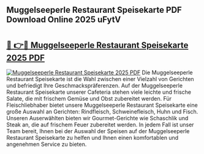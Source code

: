 ## Muggelseeperle Restaurant Speisekarte PDF Download Online 2025 uFytV

# <h2><a href="http://gc78icn.nevu.top/?p=Muggelseeperle+Restaurant+Speisekarte">🔗 👉🔴 Muggelseeperle Restaurant Speisekarte 2025 PDF</a></h2>

[![Muggelseeperle Restaurant Speisekarte 2025 PDF](https://i.imgur.com/dBaPXMq.png)](http://gc78icn.nevu.top/?p=Muggelseeperle+Restaurant+Speisekarte)
Die Muggelseeperle Restaurant Speisekarte ist die Wahl zwischen einer Vielzahl von Gerichten und befriedigt Ihre Geschmackspräferenzen. Auf der Muggelseeperle Restaurant Speisekarte unserer Cafeteria stehen viele leichte und frische Salate, die mit frischem Gemüse und Obst zubereitet werden. Für Fleischliebhaber bietet unsere Muggelseeperle Restaurant Speisekarte eine große Auswahl an Gerichten: Rindfleisch, Schweinefleisch, Huhn und Fisch. Unseren Auserwählten bieten wir Gourmet-Gerichte wie Schaschlik und Steak an, die auf frischem Feuer zubereitet werden. In jedem Fall ist unser Team bereit, Ihnen bei der Auswahl der Speisen auf der Muggelseeperle Restaurant Speisekarte zu helfen und Ihnen einen komfortablen und angenehmen Service zu bieten.
